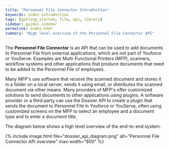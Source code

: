 ```yaml
---
title: "Personnel File Connector Introduction"
keywords: index introduction
tags: [getting_started, file, api, library]
sidebar: guides_sidebar
permalink: index.html
summary: "High level overview of the Personnel File Connector API"
---
```



The **Personnel File Connector** is an API that can be used to add documents to Personnel File from external applications, which are not part of Youforce or YouServe. Examples are Multi-Functional Printers (MFP), scanners, workflow systems and other applications that produce documents that need to be added to the Personnel File of employees.

Many MFP's use software that receive the scanned document and stores it in a folder on a local server, sends it using email, or distributes the scanned document via other means. Many providers of MFP's offer customized solutions to send documents to other applications using plugins. A software provider or a third party can use the Dossier API to create a plugin that sends the document to Personnel File in Youforce or YouServe, often using customized screens on the MFP to select an employee and a document type and to enter a document title.

The diagram below shows a high level overview of the end-to-end system.

{% include image.html file="dossier_api_diagram.png" alt="Personnel File Connector API overview" max-width="800" %}
